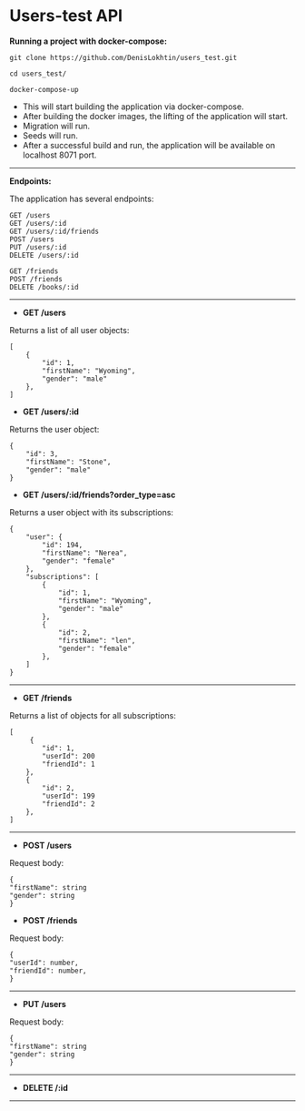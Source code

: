 # Users-test API

**Running a project with docker-compose:**

```
git clone https://github.com/DenisLokhtin/users_test.git

cd users_test/

docker-compose-up
```

- This will start building the application via docker-compose.
- After building the docker images, the lifting of the application will start.
- Migration will run.
- Seeds will run.
- After a successful build and run, the application will be available on localhost 8071 port.

***

**Endpoints:**

The application has several endpoints:

```
GET /users
GET /users/:id
GET /users/:id/friends
POST /users
PUT /users/:id
DELETE /users/:id

GET /friends
POST /friends
DELETE /books/:id
```

***

- **GET /users**

Returns a list of all user objects:

```
[
    {
        "id": 1,
        "firstName": "Wyoming",
        "gender": "male"
    },
]
```

- **GET /users/:id**

Returns the user object:

```
{
    "id": 3,
    "firstName": "Stone",
    "gender": "male"
}
```

- **GET /users/:id/friends?order_type=asc**

Returns a user object with its subscriptions:

```
{
    "user": {
        "id": 194,
        "firstName": "Nerea",
        "gender": "female"
    },
    "subscriptions": [
        {
            "id": 1,
            "firstName": "Wyoming",
            "gender": "male"
        },
        {
            "id": 2,
            "firstName": "len",
            "gender": "female"
        },
    ]
}
```

***

- **GET /friends**

Returns a list of objects for all subscriptions:

```
[
     {
        "id": 1,
        "userId": 200
        "friendId": 1
    },
    {
        "id": 2,
        "userId": 199
        "friendId": 2
    },
]
```

***

- **POST /users**

Request body:

```
{
"firstName": string
"gender": string
}
```

- **POST /friends**

Request body:

```
{
"userId": number,
"friendId": number,
}
```

***

- **PUT /users**

Request body:

```
{
"firstName": string
"gender": string
}
```

***

- **DELETE /:id**

***